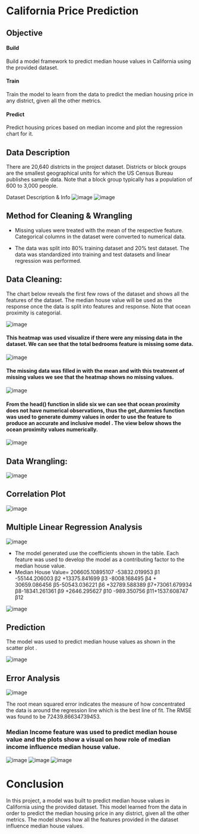 # California Price Prediction

## Objective

#### Build
Build a model framework to predict median house values in California using the provided dataset.

#### Train
Train the model to learn from the data to predict the median housing price in any district, given all the other metrics.


#### Predict
Predict housing prices based on median income and plot the regression chart for it.


## Data Description

There are 20,640 districts in the project dataset. Districts or block groups are the smallest geographical units for which the US Census Bureau publishes sample data. Note that a block group typically has a population of 600 to 3,000 people. 

Dataset Description & Info
![image](https://github.com/caand4/California-Price-Prediction/assets/80293132/e4efa0c1-2765-4c9e-9fe6-7c71eeb69715) ![image](https://github.com/caand4/California-Price-Prediction/assets/80293132/d222d250-10ce-405a-a856-54377c46dedf)


## Method for Cleaning & Wrangling
- Missing values were treated with the  mean of the respective feature. Categorical columns in the dataset were converted to numerical data. 

- The data was split into 80% training dataset and 20% test dataset. The data was standardized into training and test datasets and linear regression was performed. 

## Data Cleaning:
The chart below reveals the first few rows of the dataset and shows all the features of the dataset. The median house value will be used as the response once the data is split into features and response. Note that ocean proximity is categorial.

![image](https://github.com/caand4/California-Price-Prediction/assets/80293132/dc9d0053-e61c-4f38-abff-7e9662a1428f)

#### This heatmap was used visualize if there were any missing data in the dataset. We can see that the total bedrooms feature is missing some data.

![image](https://github.com/caand4/California-Price-Prediction/assets/80293132/2945a73d-91a3-4c05-849d-ead42997b7ec)

#### The missing data was filled in with the mean and with this treatment of missing values we see that the heatmap shows no missing values.

![image](https://github.com/caand4/California-Price-Prediction/assets/80293132/a4012592-7453-4004-a3e7-582083611a8e)

#### From the head() function in slide six we can see that ocean proximity does not have numerical observations, thus the get_dummies function was used to generate dummy values in order to use the feature to produce an accurate and inclusive model . The view below shows the ocean proximity values numerically.
![image](https://github.com/caand4/California-Price-Prediction/assets/80293132/5b081463-5a0a-42c3-9871-05f49e9bf844)


## Data Wrangling:

![image](https://github.com/caand4/California-Price-Prediction/assets/80293132/763262fe-9769-47eb-b70f-23bd5523ec16)


## Correlation Plot

![image](https://github.com/caand4/California-Price-Prediction/assets/80293132/953a5477-9b72-4a08-ae25-de63855cf0e8)

## Multiple Linear Regression Analysis

![image](https://github.com/caand4/California-Price-Prediction/assets/80293132/8ad0d52b-7e63-4e6e-aff1-2088aa96bd2f)

- The model generated use the coefficients shown in the table. Each feature was used to develop the model as a contributing factor to the median house value.
- Median House Value= 206605.10895107 -53832.019953 β1 -55144.206003 β2 +13375.841699 β3 -8008.168495 β4 + 30659.086456 β5-50543.036221 β6 +32789.588389 β7+73061.679934 β8-18341.261361 β9 +2646.295627 β10 -989.350756 β11+1537.608747 β12 


![image](https://github.com/caand4/California-Price-Prediction/assets/80293132/98e1d463-aec6-4f2a-a9e6-4576c6e70c6a)


## Prediction
The model was used to predict median house values as shown in the scatter plot . 

![image](https://github.com/caand4/California-Price-Prediction/assets/80293132/bef25db2-142e-4ec8-8976-57ff213d5584)

## Error Analysis
![image](https://github.com/caand4/California-Price-Prediction/assets/80293132/01eccb3e-80e4-42b5-8cf0-ce461ff6a335)

The root mean squared error indicates the measure of how concentrated the data is around the regression line which is the best line of fit. The RMSE was found to be 72439.86634739453.

### Median Income feature was used to predict median house value and the plots show a visual on how role of median income influence median house value.

![image](https://github.com/caand4/California-Price-Prediction/assets/80293132/55f15c67-bef6-4732-9cfb-d2694b05747d)
![image](https://github.com/caand4/California-Price-Prediction/assets/80293132/3222f31a-52a7-4099-909c-e06f7882308f)
![image](https://github.com/caand4/California-Price-Prediction/assets/80293132/d56cc0f2-a1cb-4108-bc57-0fd734ae752a)

# Conclusion

In this project, a model was built to predict median house values in California using the provided dataset. This model learned from the data in order to predict the median housing price in any district, given all the other metrics.
The model shows how all the features provided in the dataset influence median house values.





























